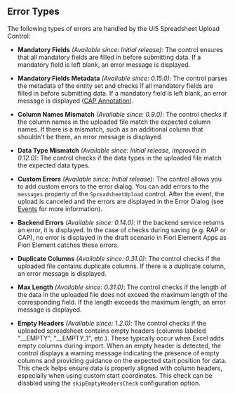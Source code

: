 ## Error Types

The following types of errors are handled by the UI5 Spreadsheet Upload Control:

- **Mandatory Fields** *(Available since: Initial release)*: The control ensures that all mandatory fields are filled in before submitting data. If a mandatory field is left blank, an error message is displayed.

- **Mandatory Fields Metadata** *(Available since: 0.15.0)*: The control parses the metadata of the entity set and checks if all mandatory fields are filled in before submitting data. If a mandatory field is left blank, an error message is displayed ([CAP Annotation](https://cap.cloud.sap/docs/guides/providing-services#mandatory)).

- **Column Names Mismatch** *(Available since: 0.9.0)*: The control checks if the column names in the uploaded file match the expected column names. If there is a mismatch, such as an additional column that shouldn't be there, an error message is displayed.

- **Data Type Mismatch** *(Available since: Initial release, improved in 0.12.0)*: The control checks if the data types in the uploaded file match the expected data types.

- **Custom Errors** *(Available since: Initial release)*: The control allows you to add custom errors to the error dialog. You can add errors to the `messages` property of the `SpreadsheetUpload` control. After the event, the upload is canceled and the errors are displayed in the Error Dialog (see [Events](./Events.md) for more information).

- **Backend Errors** *(Available since: 0.14.0)*: If the backend service returns an error, it is displayed. In the case of checks during saving (e.g. RAP or CAP), no error is displayed in the draft scenario in Fiori Element Apps as Fiori Element catches these errors.

- **Duplicate Columns** *(Available since: 0.31.0)*: The control checks if the uploaded file contains duplicate columns. If there is a duplicate column, an error message is displayed.

- **Max Length** *(Available since: 0.31.0)*: The control checks if the length of the data in the uploaded file does not exceed the maximum length of the corresponding field. If the length exceeds the maximum length, an error message is displayed.

- **Empty Headers** *(Available since: 1.2.0)*: The control checks if the uploaded spreadsheet contains empty headers (columns labeled "__EMPTY", "__EMPTY_1", etc.). These typically occur when Excel adds empty columns during import. When an empty header is detected, the control displays a warning message indicating the presence of empty columns and providing guidance on the expected start position for data. This check helps ensure data is properly aligned with column headers, especially when using custom start coordinates. This check can be disabled using the `skipEmptyHeadersCheck` configuration option.